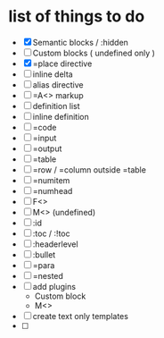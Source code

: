 # list of things to do

- [x] Semantic blocks / :hidden
- [ ] Custom blocks ( undefined only )
- [x] =place directive
- [ ] inline delta
- [ ] alias directive
- [ ] =A<> markup
- [ ] definition list
- [ ] inline definition
- [ ] =code
- [ ] =input
- [ ] =output
- [ ] =table
- [ ] =row / =column outside =table
- [ ] =numitem
- [ ] =numhead 
- [ ] F<>
- [ ] M<> (undefined)
- [ ] :id
- [ ] :toc / :!toc
- [ ] :headerlevel
- [ ] :bullet
- [ ] =para
- [ ] =nested
- [ ] add plugins
  - Custom block
  - M<>
- [ ] create text only templates
- [ ] 